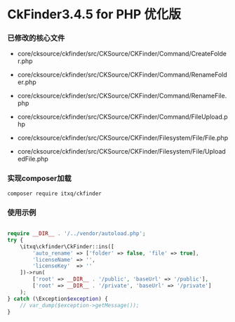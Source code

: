 # CkFinder3.4.5 for PHP 优化版

### 已修改的核心文件

+ core/cksource/ckfinder/src/CKSource/CKFinder/Command/CreateFolder.php

+ core/cksource/ckfinder/src/CKSource/CKFinder/Command/RenameFolder.php

+ core/cksource/ckfinder/src/CKSource/CKFinder/Command/RenameFile.php

+ core/cksource/ckfinder/src/CKSource/CKFinder/Command/FileUpload.php

+ core/cksource/ckfinder/src/CKSource/CKFinder/Filesystem/File/File.php

+ core/cksource/ckfinder/src/CKSource/CKFinder/Filesystem/File/UploadedFile.php

### 实现composer加载

```
composer require itxq/ckfinder
```

### 使用示例

```php

require __DIR__ . '/../vendor/autoload.php';
try {
    \itxq\ckfinder\CkFinder::ins([
        'auto_rename' => ['folder' => false, 'file' => true],
        'licenseName' => '',
        'licenseKey'  => ''
    ])->run(
        ['root' => __DIR__ . '/public', 'baseUrl' => '/public'],
        ['root' => __DIR__ . '/private', 'baseUrl' => '/private']
    );
} catch (\Exception$exception) {
    // var_dump($exception->getMessage());
}
```